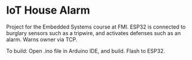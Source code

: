 # IoT House Alarm

Project for the Embedded Systems course at FMI.
ESP32 is connected to burglary sensors such as a tripwire, and activates defenses such as an alarm. 
Warns owner via TCP.

To build:
  Open .ino file in Arduino IDE, and build.
  Flash to ESP32.
  
